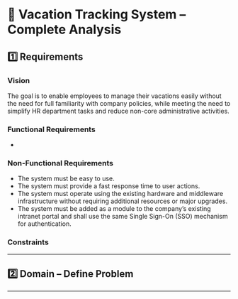# 🧩 Vacation Tracking System – Complete Analysis

## 1️⃣ Requirements

### Vision
The goal is to enable employees to manage their vacations easily without the need for full familiarity with company policies, while meeting the need to simplify HR department tasks and reduce non-core administrative activities.

### Functional Requirements
- 

### Non-Functional Requirements
- The system must be easy to use.
- The system must provide a fast response time to user actions.
- The system must operate using the existing hardware and middleware infrastructure without requiring additional resources or major upgrades.
- The system must be added as a module to the company’s existing intranet portal and shall use the same Single Sign-On (SSO) mechanism for authentication.
  
### Constraints


---

## 2️⃣ Domain – Define Problem



---
